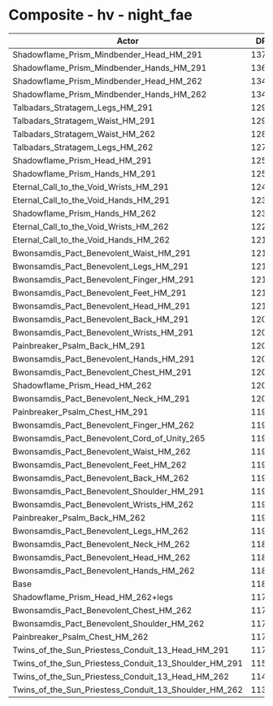 # Composite - hv - night_fae
| Actor | DPS | Increase |
|---|:---:|:---:|
|Shadowflame_Prism_Mindbender_Head_HM_291|13716|16.02%|
|Shadowflame_Prism_Mindbender_Hands_HM_291|13633|15.33%|
|Shadowflame_Prism_Mindbender_Head_HM_262|13454|13.81%|
|Shadowflame_Prism_Mindbender_Hands_HM_262|13427|13.58%|
|Talbadars_Stratagem_Legs_HM_291|12999|9.96%|
|Talbadars_Stratagem_Waist_HM_291|12998|9.95%|
|Talbadars_Stratagem_Waist_HM_262|12806|8.32%|
|Talbadars_Stratagem_Legs_HM_262|12748|7.84%|
|Shadowflame_Prism_Head_HM_291|12594|6.53%|
|Shadowflame_Prism_Hands_HM_291|12516|5.87%|
|Eternal_Call_to_the_Void_Wrists_HM_291|12405|4.94%|
|Eternal_Call_to_the_Void_Hands_HM_291|12368|4.62%|
|Shadowflame_Prism_Hands_HM_262|12330|4.30%|
|Eternal_Call_to_the_Void_Wrists_HM_262|12269|3.79%|
|Eternal_Call_to_the_Void_Hands_HM_262|12180|3.03%|
|Bwonsamdis_Pact_Benevolent_Waist_HM_291|12148|2.76%|
|Bwonsamdis_Pact_Benevolent_Legs_HM_291|12140|2.69%|
|Bwonsamdis_Pact_Benevolent_Finger_HM_291|12135|2.65%|
|Bwonsamdis_Pact_Benevolent_Feet_HM_291|12128|2.59%|
|Bwonsamdis_Pact_Benevolent_Head_HM_291|12118|2.51%|
|Bwonsamdis_Pact_Benevolent_Back_HM_291|12089|2.26%|
|Bwonsamdis_Pact_Benevolent_Wrists_HM_291|12071|2.11%|
|Painbreaker_Psalm_Back_HM_291|12054|1.97%|
|Bwonsamdis_Pact_Benevolent_Hands_HM_291|12043|1.88%|
|Bwonsamdis_Pact_Benevolent_Chest_HM_291|12029|1.76%|
|Shadowflame_Prism_Head_HM_262|12026|1.73%|
|Bwonsamdis_Pact_Benevolent_Neck_HM_291|12017|1.65%|
|Painbreaker_Psalm_Chest_HM_291|11989|1.41%|
|Bwonsamdis_Pact_Benevolent_Finger_HM_262|11988|1.40%|
|Bwonsamdis_Pact_Benevolent_Cord_of_Unity_265|11981|1.34%|
|Bwonsamdis_Pact_Benevolent_Waist_HM_262|11967|1.23%|
|Bwonsamdis_Pact_Benevolent_Feet_HM_262|11955|1.13%|
|Bwonsamdis_Pact_Benevolent_Back_HM_262|11955|1.12%|
|Bwonsamdis_Pact_Benevolent_Shoulder_HM_291|11951|1.10%|
|Bwonsamdis_Pact_Benevolent_Wrists_HM_262|11937|0.98%|
|Painbreaker_Psalm_Back_HM_262|11928|0.90%|
|Bwonsamdis_Pact_Benevolent_Legs_HM_262|11909|0.74%|
|Bwonsamdis_Pact_Benevolent_Neck_HM_262|11885|0.54%|
|Bwonsamdis_Pact_Benevolent_Head_HM_262|11883|0.52%|
|Bwonsamdis_Pact_Benevolent_Hands_HM_262|11862|0.34%|
|Base|11822|0.00%|
|Shadowflame_Prism_Head_HM_262+legs|11794|-0.23%|
|Bwonsamdis_Pact_Benevolent_Chest_HM_262|11784|-0.32%|
|Bwonsamdis_Pact_Benevolent_Shoulder_HM_262|11772|-0.42%|
|Painbreaker_Psalm_Chest_HM_262|11754|-0.57%|
|Twins_of_the_Sun_Priestess_Conduit_13_Head_HM_291|11730|-0.77%|
|Twins_of_the_Sun_Priestess_Conduit_13_Shoulder_HM_291|11560|-2.21%|
|Twins_of_the_Sun_Priestess_Conduit_13_Head_HM_262|11499|-2.73%|
|Twins_of_the_Sun_Priestess_Conduit_13_Shoulder_HM_262|11390|-3.65%|
